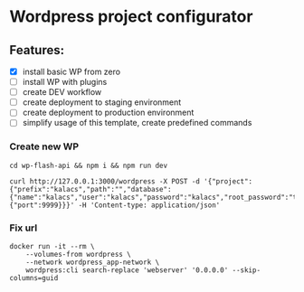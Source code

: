 # Wordpress project configurator

## Features:

- [x] install basic WP from zero
- [ ] install WP with plugins
- [ ] create DEV workflow
- [ ] create deployment to staging environment
- [ ] create deployment to production environment
- [ ] simplify usage of this template, create predefined commands

### Create new WP

`cd wp-flash-api && npm i && npm run dev`
```
curl http://127.0.0.1:3000/wordpress -X POST -d '{"project":{"prefix":"kalacs","path":"","database":{"name":"kalacs","user":"kalacs","password":"kalacs","root_password":"test"},"webserver":{"port":9999}}}' -H 'Content-type: application/json'
```

### Fix url

```
docker run -it --rm \                                        
    --volumes-from wordpress \
    --network wordpress_app-network \
    wordpress:cli search-replace 'webserver' '0.0.0.0' --skip-columns=guid
```

